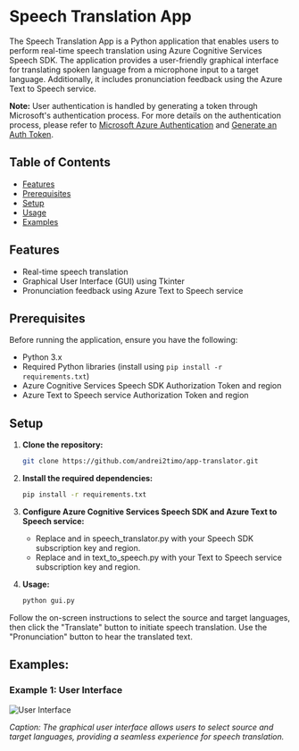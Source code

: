 # Speech Translation App

The Speech Translation App is a Python application that enables users to perform real-time speech translation using Azure Cognitive Services Speech SDK. The application provides a user-friendly graphical interface for translating spoken language from a microphone input to a target language. Additionally, it includes pronunciation feedback using the Azure Text to Speech service.

**Note:** User authentication is handled by generating a token through Microsoft's authentication process. For more details on the authentication process, please refer to [Microsoft Azure Authentication](https://docs.microsoft.com/en-us/azure/cognitive-services/authentication?tabs=python) and [Generate an Auth Token](https://learn.microsoft.com/en-us/azure/energy-data-services/how-to-generate-auth-token).

## Table of Contents

- [Features](#features)
- [Prerequisites](#prerequisites)
- [Setup](#setup)
- [Usage](#usage)
- [Examples](#examples)


## Features

- Real-time speech translation
- Graphical User Interface (GUI) using Tkinter
- Pronunciation feedback using Azure Text to Speech service

## Prerequisites

Before running the application, ensure you have the following:

- Python 3.x
- Required Python libraries (install using `pip install -r requirements.txt`)
- Azure Cognitive Services Speech SDK Authorization Token and region
- Azure Text to Speech service Authorization Token and region

## Setup

1. **Clone the repository:**

   ```bash
   git clone https://github.com/andrei2timo/app-translator.git

2. **Install the required dependencies:**
   ```bash
   pip install -r requirements.txt

3. **Configure Azure Cognitive Services Speech SDK and Azure Text to Speech service:**
   - Replace <your-speech-sdk-key> and <your-speech-sdk-region> in speech_translator.py with your Speech SDK subscription key and region.
   - Replace <your-text-to-speech-key> and <your-text-to-speech-region> in text_to_speech.py with your Text to Speech service subscription key and region.

4. **Usage:**
   
   ```bash
   python gui.py
   
Follow the on-screen instructions to select the source and target languages, then click the "Translate" button to initiate speech translation. Use the "Pronunciation" button to hear the translated text.

## Examples:
   ### Example 1: User Interface
   ![User Interface](./images/main-interface.PNG)

   *Caption: The graphical user interface allows users to select source and target languages, providing a seamless experience for speech translation.*
